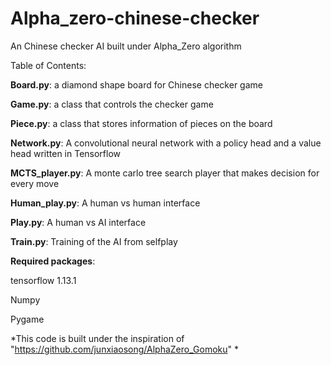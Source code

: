 # Alpha_zero-chinese-checker
An Chinese checker AI built under Alpha_Zero algorithm

Table of Contents:

**Board.py**: a diamond shape board for Chinese checker game

**Game.py**: a class that controls the checker game

**Piece.py**: a class that stores information of pieces on the board

**Network.py**: 
A convolutional neural network with a policy head and a value head written in Tensorflow

**MCTS_player.py**:
A monte carlo tree search player that makes decision for every move

**Human_play.py**:
A human vs human interface

**Play.py**:
A human vs AI interface

**Train.py**:
Training of the AI from selfplay

**Required packages**:

tensorflow 1.13.1

Numpy

Pygame

*This code is built under the inspiration of "https://github.com/junxiaosong/AlphaZero_Gomoku" *
